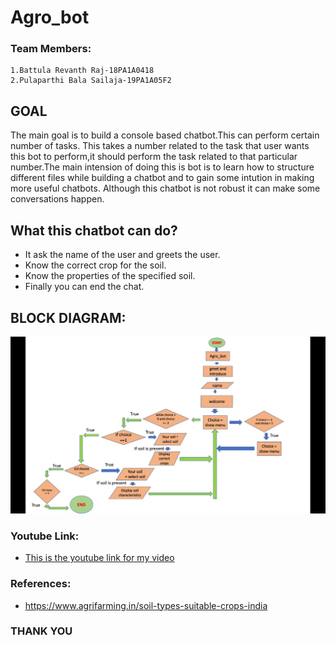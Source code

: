 # Agro_bot

### Team Members:
    1.Battula Revanth Raj-18PA1A0418
    2.Pulaparthi Bala Sailaja-19PA1A05F2
    
## GOAL
   The main goal is to build a console based chatbot.This can perform certain number of tasks. This takes a number related to the task that user wants this bot to perform,it should perform the task related to that particular number.The main intension of doing this is bot is to learn how to structure different files while building a chatbot and to gain some intution in making more useful chatbots. Although this chatbot is not robust it can make some conversations happen.
   
## What this chatbot can do?
   * It ask the name of the user and greets the user. 
   * Know the correct crop for the soil.
   * Know the properties of the specified soil.
   * Finally you can end the chat.


## BLOCK DIAGRAM:
![](https://github.com/18pa1a0418/Agro_bot/blob/main/WhatsApp%20Image%202020-10-17%20at%208.31.30%20PM.jpeg)




### Youtube Link:

* [This is the youtube link for my video](https://youtu.be/9ZDYzmb6XFo)

### References:

* https://www.agrifarming.in/soil-types-suitable-crops-india


### THANK YOU
